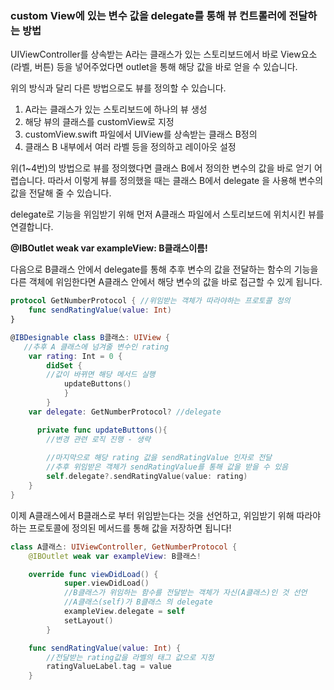 ### **custom View에 있는 변수 값을 delegate를 통해 뷰 컨트롤러에 전달하는 방법**

UIViewController를 상속받는 A라는 클래스가 있는 스토리보드에서 바로 View요소(라벨, 버튼) 등을 넣어주었다면 outlet을 통해 해당 값을 바로 얻을 수 있습니다.<br>

위의 방식과 달리 다른 방법으로도 뷰를 정의할 수 있습니다.

1. A라는 클래스가 있는 스토리보드에 하나의 뷰 생성
2. 해당 뷰의 클래스를 customView로 지정
3. customView.swift 파일에서 UIView를 상속받는 클래스 B정의
4. 클래스 B 내부에서 여러 라벨 등을 정의하고 레이아웃 설정

위(1~4번)의 방법으로 뷰를 정의했다면 클래스 B에서 정의한 변수의 값을 바로 얻기 어렵습니다. 따라서 이렇게 뷰를 정의했을 때는 클래스 B에서 delegate 을 사용해 변수의 값을 전달해 줄 수 있습니다.

delegate로 기능을 위임받기 위해 먼저 A클래스 파일에서 스토리보드에 위치시킨 뷰를 연결합니다. 

**@IBOutlet weak var exampleView: B클래스이름!**

다음으로 B클래스 안에서 delegate를 통해 추후 변수의 값을 전달하는 함수의 기능을 다른 객체에 위임한다면 A클래스 안에서 해당 변수의 값을 바로 접근할 수 있게 됩니다.

```swift
protocol GetNumberProtocol { //위임받는 객체가 따라야하는 프로토콜 정의
    func sendRatingValue(value: Int)
}

@IBDesignable class B클래스: UIView {
   //추후 A 클래스에 넘겨줄 변수인 rating
	var rating: Int = 0 { 
    	didSet {
        //값이 바뀌면 해당 메서드 실행
         	updateButtons()
        	}
    	}
    var delegate: GetNumberProtocol? //delegate

      private func updateButtons(){
    	//변경 관련 로직 진행 - 생략
        
        //마지막으로 해당 rating 값을 sendRatingValue 인자로 전달
        //추후 위임받은 객체가 sendRatingValue를 통해 값을 받을 수 있음
        self.delegate?.sendRatingValue(value: rating)
    }
}
```
이제 A클래스에서 B클래스로 부터 위임받는다는 것을 선언하고, 위임받기 위해 따라야 하는 프로토콜에 정의된 메서드를 통해 값을 저장하면 됩니다!

```swift
class A클래스: UIViewController, GetNumberProtocol {
    @IBOutlet weak var exampleView: B클래스!

    override func viewDidLoad() {
            super.viewDidLoad()
            //B클래스가 위임하는 함수를 전달받는 객체가 자신(A클래스)인 것 선언
            //A클래스(self)가 B클래스 의 delegate 
            exampleView.delegate = self
            setLayout()
        }

    func sendRatingValue(value: Int) {
    	//전달받는 rating값을 라벨의 태그 값으로 지정
        ratingValueLabel.tag = value
    }
```